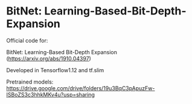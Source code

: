 # BitNet: Learning-Based-Bit-Depth-Expansion

Official code for:

BitNet: Learning-Based Bit-Depth Expansion (https://arxiv.org/abs/1910.04397)

Developed in Tensorflow1.12 and tf.slim

Pretrained models: https://drive.google.com/drive/folders/19u3BqC3pApuzFw-ISBoZS3c3hhkMKv4u?usp=sharing
